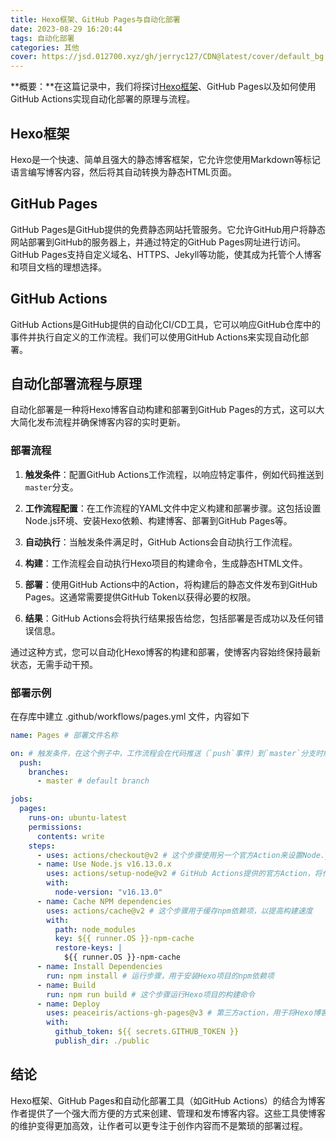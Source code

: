 ```yaml
---
title: Hexo框架、GitHub Pages与自动化部署
date: 2023-08-29 16:20:44
tags: 自动化部署
categories: 其他
cover: https://jsd.012700.xyz/gh/jerryc127/CDN@latest/cover/default_bg.png
---
```

**概要：**在这篇记录中，我们将探讨[Hexo框架](https://github.com/hexojs/hexo)、GitHub Pages以及如何使用GitHub Actions实现自动化部署的原理与流程。

## Hexo框架

Hexo是一个快速、简单且强大的静态博客框架，它允许您使用Markdown等标记语言编写博客内容，然后将其自动转换为静态HTML页面。

## GitHub Pages

GitHub Pages是GitHub提供的免费静态网站托管服务。它允许GitHub用户将静态网站部署到GitHub的服务器上，并通过特定的GitHub Pages网址进行访问。GitHub Pages支持自定义域名、HTTPS、Jekyll等功能，使其成为托管个人博客和项目文档的理想选择。

## GitHub Actions

GitHub Actions是GitHub提供的自动化CI/CD工具，它可以响应GitHub仓库中的事件并执行自定义的工作流程。我们可以使用GitHub Actions来实现自动化部署。

## 自动化部署流程与原理

自动化部署是一种将Hexo博客自动构建和部署到GitHub Pages的方式，这可以大大简化发布流程并确保博客内容的实时更新。

### 部署流程

1. **触发条件**：配置GitHub Actions工作流程，以响应特定事件，例如代码推送到`master`分支。

2. **工作流程配置**：在工作流程的YAML文件中定义构建和部署步骤。这包括设置Node.js环境、安装Hexo依赖、构建博客、部署到GitHub Pages等。

3. **自动执行**：当触发条件满足时，GitHub Actions会自动执行工作流程。

4. **构建**：工作流程会自动执行Hexo项目的构建命令，生成静态HTML文件。

5. **部署**：使用GitHub Actions中的Action，将构建后的静态文件发布到GitHub Pages。这通常需要提供GitHub Token以获得必要的权限。

6. **结果**：GitHub Actions会将执行结果报告给您，包括部署是否成功以及任何错误信息。

通过这种方式，您可以自动化Hexo博客的构建和部署，使博客内容始终保持最新状态，无需手动干预。

### 部署示例
在存库中建立 .github/workflows/pages.yml 文件，内容如下
```yml
name: Pages # 部署文件名称

on: # 触发条件，在这个例子中，工作流程会在代码推送（`push`事件）到`master`分支时触发
  push:
    branches:
      - master # default branch

jobs:
  pages:
    runs-on: ubuntu-latest
    permissions:
      contents: write
    steps:
      - uses: actions/checkout@v2 # 这个步骤使用另一个官方Action来设置Node.js环境
      - name: Use Node.js v16.13.0.x
        uses: actions/setup-node@v2 # GitHub Actions提供的官方Action，将代码仓库检出到工作环境中
        with:
          node-version: "v16.13.0"
      - name: Cache NPM dependencies
        uses: actions/cache@v2 # 这个步骤用于缓存npm依赖项，以提高构建速度
        with:
          path: node_modules
          key: ${{ runner.OS }}-npm-cache
          restore-keys: |
            ${{ runner.OS }}-npm-cache
      - name: Install Dependencies
        run: npm install # 运行步骤，用于安装Hexo项目的npm依赖项
      - name: Build
        run: npm run build # 这个步骤运行Hexo项目的构建命令
      - name: Deploy
        uses: peaceiris/actions-gh-pages@v3 # 第三方action，用于将Hexo博客的生成文件发布到GitHub Pages。它需要一个GitHub Token
        with:
          github_token: ${{ secrets.GITHUB_TOKEN }}
          publish_dir: ./public
```

## 结论

Hexo框架、GitHub Pages和自动化部署工具（如GitHub Actions）的结合为博客作者提供了一个强大而方便的方式来创建、管理和发布博客内容。这些工具使博客的维护变得更加高效，让作者可以更专注于创作内容而不是繁琐的部署过程。
